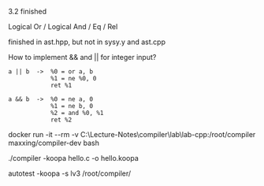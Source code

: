 

3.2 finished

Logical Or / Logical And / Eq / Rel

finished in ast.hpp, but not in sysy.y and ast.cpp

How to implement && and || for integer input?

    a || b  ->  %0 = or a, b
                %1 = ne %0, 0
                ret %1

    a && b  ->  %0 = ne a, 0
                %1 = ne b, 0
                %2 = and %0, %1
                ret %2





docker run -it --rm -v C:\Lecture-Notes\compiler\lab\lab-cpp:/root/compiler maxxing/compiler-dev bash

./compiler -koopa hello.c -o hello.koopa

autotest -koopa -s lv3 /root/compiler/